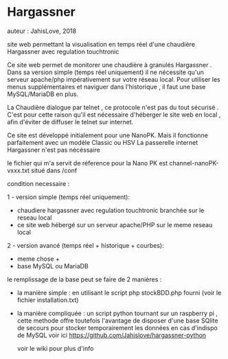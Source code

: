 # Hargassner
auteur : JahisLove,  2018

site web permettant la visualisation en temps réel d'une chaudière Hargassner avec regulation touchtronic

Ce site web permet de monitorer une chaudière à granulés Hargassner  .
Dans sa version simple (temps réel uniquement) il ne nécessite qu'un serveur apache/php impérativement sur votre réseau local.
Pour utiliser les menus supplémentaires et naviguer dans l'historique , il faut une base MySQL/MariaDB en plus.

La Chaudière dialogue par telnet , ce protocole n'est pas du tout sécurisé . 
C'est pour cette raison qu'il est nécessaire d'héberger le site web en local , afin d'éviter de diffuser le telnet sur internet.

Ce site est développé initialement pour une NanoPK. Mais il fonctionne parfaitement avec un modèle Classic ou HSV
La passerelle internet Hargassner n'est pas nécéssaire

le fichier qui m'a servit de réference pour la Nano PK est channel-nanoPK-vxxx.txt situé dans /conf

condition necessaire :

1 - version simple (temps réel uniquement):
 - chaudiere hargassner avec regulation touchtronic branchée sur le reseau local
 - ce site web hébergé sur un serveur apache/PHP sur le meme reseau local
 
2 - version avancé (temps réel + historique + courbes):
 - meme chose + 
 - base MySQL ou MariaDB
 
 le remplissage de la base peut se faire de 2 manières :
 - la manière simple : en utilisant le script php stockBDD.php fourni (voir le fichier installation.txt)
 - la manière compliquée : un script python tournant sur un raspberry pi , cette methode offre toutefois l'avantage de disposer 
   d'une base SQlite de secours pour stocker temporairement les données en cas d'indispo de MySQL
   voir ici  https://github.com/Jahislove/hargassner-python

   
   voir le wiki pour plus d'info
